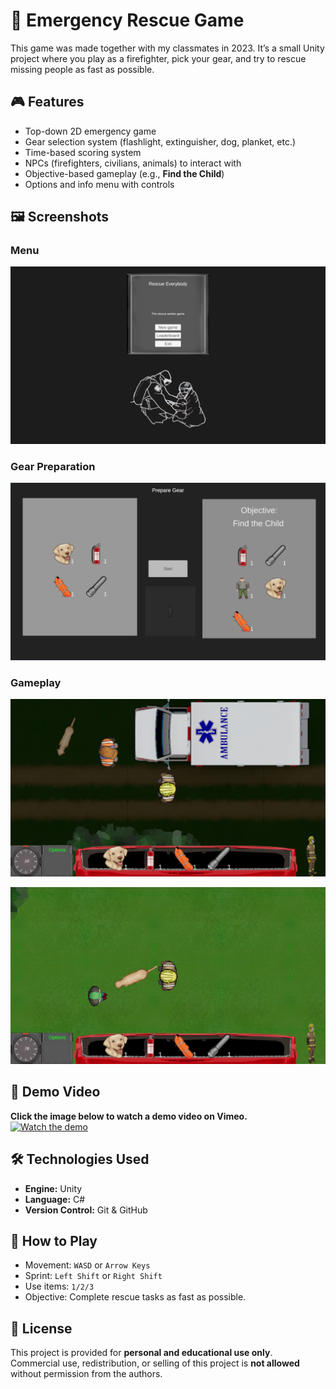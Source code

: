 # 🚒 Emergency Rescue Game

This game was made together with my classmates in 2023. It’s a small Unity project where you play as a firefighter, pick your gear, and try to rescue missing people as fast as possible.

## 🎮 Features
- Top-down 2D emergency game
- Gear selection system (flashlight, extinguisher, dog, planket, etc.)
- Time-based scoring system
- NPCs (firefighters, civilians, animals) to interact with
- Objective-based gameplay (e.g., **Find the Child**)
- Options and info menu with controls

## 🖼️ Screenshots

### Menu
![Main menu](docs/screenshots/main_menu.png)

### Gear Preparation
![Gear](docs/screenshots/gear_inventory.png)

### Gameplay
![Gameplay - at night](docs/screenshots/at_night.png)

![Gameplay - at daytime](docs/screenshots/missing_guy.png)

## 🎥 Demo Video
**Click the image below to watch a demo video on Vimeo.**
[![Watch the demo](docs/screenshots/demo.png)](https://vimeo.com/1114466293)

## 🛠️ Technologies Used
- **Engine:** Unity 
- **Language:** C#  
- **Version Control:** Git & GitHub  

## 🎯 How to Play
- Movement: `WASD` or `Arrow Keys` 
- Sprint: `Left Shift` or `Right Shift`  
- Use items: `1/2/3`
- Objective: Complete rescue tasks as fast as possible.  

## 📜 License

This project is provided for **personal and educational use only**.  
Commercial use, redistribution, or selling of this project is **not allowed** without permission from the authors.

